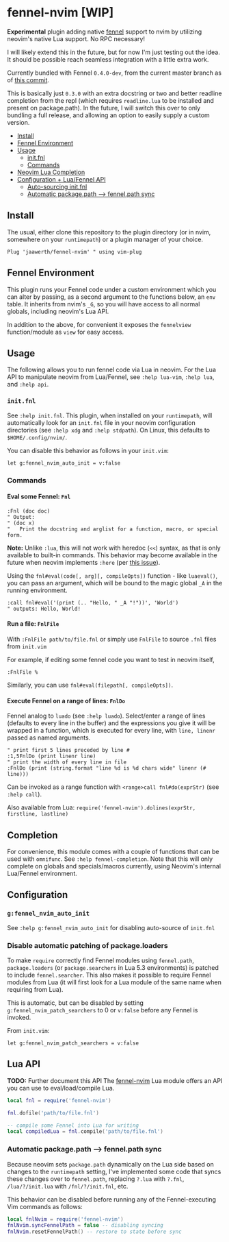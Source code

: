 # fennel-nvim [WIP]

**Experimental** plugin adding native [fennel](https://fennel-lang.org) support to nvim by utilizing neovim's native Lua support. No RPC necessary!

I will likely extend this in the future, but for now I'm just testing out the idea. It should be possible reach seamless integration with a little extra work.

Currently bundled with Fennel `0.4.0-dev`, from the current master branch as of
[this commit](https://github.com/bakpakin/Fennel/tree/d3620b369a6d16f55f98d939a3b47b56d97b9f19).

This is basically just `0.3.0` with an extra docstring or two and better readline completion from the repl
(which requires `readline.lua` to be installed and present on package.path).
In the future, I will switch this over to only bundling a full release, and allowing an option to easily supply a custom version.

- [Install](#install)
- [Fennel Environment](#fennel-environment)
- [Usage](#usage)
  - [init.fnl](#initfnl)
  - [Commands](#commands)
- [Neovim Lua Completion](#completion)
- [Configuration + Lua/Fennel API](#configuration)
  - [Auto-sourcing init.fnl](#init.fnl)
  - [Automatic package.path --> fennel.path sync](#automatic-packagepath----fennelpath-sync)

## Install

The usual, either clone this repository to the plugin directory (or in nvim, somewhere on your `runtimepath`) or a plugin manager of your choice.

```viml
Plug 'jaawerth/fennel-nvim' " using vim-plug
```

## Fennel Environment

This plugin runs your Fennel code under a custom environment which you can alter by passing, as a second argument
to the functions below, an `env` table. It inherits from nvim's `_G`, so you will have access to all normal globals,
including neovim's Lua API.

In addition to the above, for convenient it exposes the `fennelview` function/module as `view` for easy access.


## Usage

The following allows you to run fennel code via Lua in neovim.
For the Lua API to manipulate neovim from Lua/Fennel, see `:help lua-vim`, `:help lua`, and `:help api`.

### `init.fnl`

See `:help init.fnl`. This plugin, when installed on your `runtimepath`, will automatically look for an `init.fnl` file in your
neovim configuration directories (see `:help xdg` and `:help stdpath`). On Linux, this defaults to `$HOME/.config/nvim/`.

You can disable this behavior as follows in your `init.vim`:

```viml
let g:fennel_nvim_auto_init = v:false
```

### Commands

#### Eval some Fennel: `Fnl`

```viml
:Fnl (doc doc)
" Output:
" (doc x)
"   Print the docstring and arglist for a function, macro, or special form.
```

**Note:** Unlike `:lua`, this will not work with heredoc (`<<`) syntax, as that is only available
to built-in commands. This behavior may become available in the future when neovim implements `:here`
(per [this issue](https://github.com/neovim/neovim/issues/7638)).

Using the `fnl#eval(code[, arg][, compileOpts])` function - like `luaeval()`, you can pass an argument,
which will be bound to the magic global `_A` in the running environment.

```viml
:call fnl#eval('(print (.. "Hello, " _A "!"))', 'World')
" outputs: Hello, World!
```

#### Run a file: `FnlFile`

With `:FnlFile path/to/file.fnl` or simply use `FnlFile` to source `.fnl` files from `init.vim`

For example, if editing some fennel code you want to test in neovim itself,
```viml
:FnlFile %
```

Similarly, you can use `fnl#eval(filepath[, compileOpts])`.

#### Execute Fennel on a range of lines: `FnlDo`

Fennel analog to `luado` (see `:help luado`). Select/enter a range of lines (defaults to every line in the buffer)
and the expressions you give it will be wrapped in a function, which is executed for every line, with `line, linenr` passed
as named arguments.

```viml
" print first 5 lines preceded by line #
:1,5FnlDo (print linenr line)
" print the width of every line in file
:FnlDo (print (string.format "line %d is %d chars wide" linenr (# line)))
```
Can be invoked as a range function with `<range>call fnl#do(exprStr)` (see `:help call`).

Also available from Lua: `require('fennel-nvim').dolines(exprStr, firstline, lastline)`

## Completion
For convenience, this module comes with a couple of functions that can be used with `omnifunc`. See `:help fennel-completion`.
Note that this will only complete on globals and specials/macros currently, using Neovim's internal Lua/Fennel environment.

## Configuration

### `g:fennel_nvim_auto_init`

See `:help g:fennel_nvim_auto_init` for disabling auto-source of `init.fnl`

### Disable automatic patching of package.loaders

To make `require` correctly find Fennel modules using `fennel.path`, `package.loaders` (or `package.searchers` in Lua 5.3 environments)
is patched to include `fennel.searcher`. This also makes it possible to require Fennel modules from Lua (it will first look for a Lua
module of the same name when requiring from Lua).

This is automatic, but can be disabled by setting `g:fennel_nvim_patch_searchers` to 0 or `v:false` before any Fennel is invoked.

From `init.vim`:
```viml
let g:fennel_nvim_patch_searchers = v:false
```

## Lua API
**TODO:** Further document this API
The [fennel-nvim](lua/fennel-nvim.lua) Lua module offers an API you can use to eval/load/compile Lua.

```lua
local fnl = require('fennel-nvim')

fnl.dofile('path/to/file.fnl')

-- compile some Fennel into Lua for writing
local compiledLua = fnl.compile('path/to/file.fnl')
```

### Automatic package.path --> fennel.path sync

Because neovim sets `package.path` dynamically on the Lua side based on changes to the `runtimepath`
setting, I've implemented some code that syncs these changes over to `fennel.path`, replacing `?.lua`
with `?.fnl`, `/lua/?/init.lua` with `/fnl/?/init.fnl`, etc.

This behavior can be disabled before running any of the Fennel-executing Vim commands as follows:

```lua
local fnlNvim = require('fennel-nvim')
fnlNvim.syncFennelPath = false -- disabling syncing
fnlNvim.resetFennelPath() -- restore to state before sync
```

